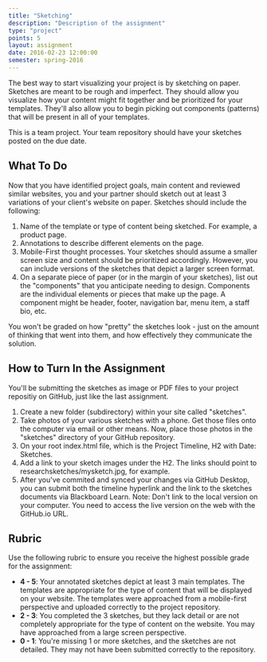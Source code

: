 ```yaml
---
title: "Sketching"
description: "Description of the assignment"
type: "project"
points: 5
layout: assignment
date: 2016-02-23 12:00:00
semester: spring-2016
---
```


The best way to start visualizing your project is by sketching on paper.  Sketches are meant to be rough and imperfect.  They should allow you visualize how your content might fit together and be prioritized for your templates.  They'll also allow you to begin picking out components (patterns) that will be present in all of your templates. 

This is a team project.  Your team repository should have your sketches posted on the due date.

## What To Do

Now that you have identified project goals, main content and reviewed similar websites, you and your partner should sketch out at least 3 variations of your client's website on paper.  Sketches should include the following:

1.  Name of the template or type of content being sketched.  For example, a product page.
2.  Annotations to describe different elements on the page.
3.  Mobile-First thought processes.  Your sketches should assume a smaller screen size and content should be prioritized accordingly.  However, you can include versions of the sketches that depict a larger screen format.
4.  On a separate piece of paper (or in the margin of your sketches), list out the "components" that you anticipate needing to design.  Components are the individual elements or pieces that make up the page.  A component might be header, footer, navigation bar, menu item, a staff bio, etc.

You won't be graded on how "pretty" the sketches look - just on the amount of thinking that went into them, and how effectively they communicate the solution.  

## How to Turn In the Assignment

You'll be submitting the sketches as image or PDF files to your project repositiy on GitHub, just like the last assignment.  

1.  Create a new folder (subdirectory) within your site called "sketches".
2.  Take photos of your various sketches with a phone.  Get those files onto the computer via email or other means.  Now, place those photos in the "sketches" directory of your GitHub repository.
3.  On your root index.html file, which is the Project Timeline, H2 with Date: Sketches.
6.  Add a link to your sketch images under the H2.  The links should point to researchsketches/mysketch.jpg, for example.
7.  After you've commited and synced your changes via GitHub Desktop, you can submit both the timeline hyperlink and the link to the sketches documents via Blackboard Learn.  Note: Don't link to the local version on your computer.  You need to access the live version on the web with the GitHub.io URL.

## Rubric

Use the following rubric to ensure you receive the highest possible grade for the assignment:

* **4 - 5**: Your annotated sketches depict at least 3 main templates.  The templates are appropriate for the type of content that will be displayed on your website. The templates were approached from a mobile-first perspective and uploaded correctly to the project repository.
* **2 - 3**: You completed the 3 sketches, but they lack detail or are not completely appropriate for the type of content on the website.  You may have approached from a large screen perspective.  
* **0 - 1**: You're missing 1 or more sketches, and the sketches are not detailed.  They may not have been submitted correctly to the repository.